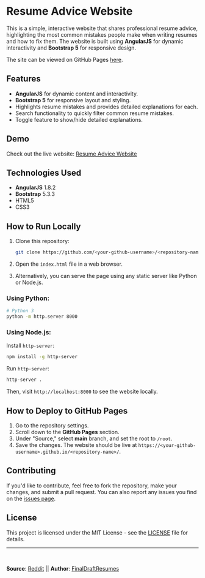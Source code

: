 # Resume Advice Website

This is a simple, interactive website that shares professional resume advice, highlighting the most common mistakes people make when writing resumes and how to fix them. The website is built using **AngularJS** for dynamic interactivity and **Bootstrap 5** for responsive design.

The site can be viewed on GitHub Pages [here](https://<your-github-username>.github.io/<repository-name>/).

## Features

- **AngularJS** for dynamic content and interactivity.
- **Bootstrap 5** for responsive layout and styling.
- Highlights resume mistakes and provides detailed explanations for each.
- Search functionality to quickly filter common resume mistakes.
- Toggle feature to show/hide detailed explanations.

## Demo

Check out the live website: [Resume Advice Website](https://<your-github-username>.github.io/<repository-name>/)

## Technologies Used

- **AngularJS** 1.8.2
- **Bootstrap** 5.3.3
- HTML5
- CSS3

## How to Run Locally

1. Clone this repository:

   ```bash
   git clone https://github.com/<your-github-username>/<repository-name>.git
   ```

2. Open the `index.html` file in a web browser.

3. Alternatively, you can serve the page using any static server like Python or Node.js.

### Using Python:

```bash
# Python 3
python -m http.server 8000
```

### Using Node.js:

Install `http-server`:

```bash
npm install -g http-server
```

Run `http-server`:

```bash
http-server .
```

Then, visit `http://localhost:8000` to see the website locally.

## How to Deploy to GitHub Pages

1. Go to the repository settings.
2. Scroll down to the **GitHub Pages** section.
3. Under "Source," select **main** branch, and set the root to `/root`.
4. Save the changes. The website should be live at `https://<your-github-username>.github.io/<repository-name>/`.

## Contributing

If you'd like to contribute, feel free to fork the repository, make your changes, and submit a pull request. You can also report any issues you find on the [issues page](https://github.com/<your-github-username>/<repository-name>/issues).

## License

This project is licensed under the MIT License - see the [LICENSE](LICENSE) file for details.

---

<br>

**Source**: [Reddit](https://www.reddit.com/r/resumes/comments/tq061t/biggest_mistakes_that_impact_your_resumes/) || **Author**: [FinalDraftResumes](https://www.reddit.com/user/FinalDraftResumes/)
